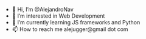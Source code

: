 - 👋 Hi, I’m @AlejandroNav
- 👀 I’m interested in Web Development
- 🌱 I’m currently learning  JS frameworks and Python
- 📫 How to reach me  alejugger@gmail dot com

